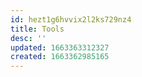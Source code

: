 ```yaml
---
id: hezt1g6hvvix2l2ks729nz4
title: Tools
desc: ''
updated: 1663363312327
created: 1663362985165
---
```


